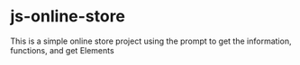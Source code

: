 # js-online-store
This is a simple online store project using the prompt to get the information, functions, and get Elements
